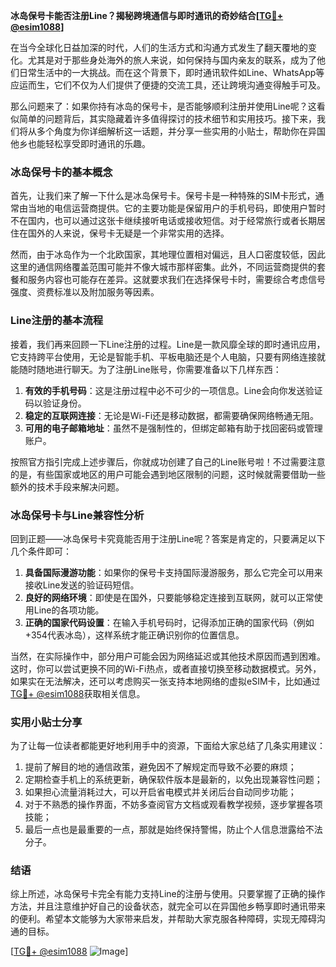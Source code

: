 **冰岛保号卡能否注册Line？揭秘跨境通信与即时通讯的奇妙结合[[TG💪+ @esim1088](https://t.me/s/esim1088)]**

在当今全球化日益加深的时代，人们的生活方式和沟通方式发生了翻天覆地的变化。尤其是对于那些身处海外的旅人来说，如何保持与国内亲友的联系，成为了他们日常生活中的一大挑战。而在这个背景下，即时通讯软件如Line、WhatsApp等应运而生，它们不仅为人们提供了便捷的交流工具，还让跨境沟通变得触手可及。

那么问题来了：如果你持有冰岛的保号卡，是否能够顺利注册并使用Line呢？这看似简单的问题背后，其实隐藏着许多值得探讨的技术细节和实用技巧。接下来，我们将从多个角度为你详细解析这一话题，并分享一些实用的小贴士，帮助你在异国他乡也能轻松享受即时通讯的乐趣。

### 冰岛保号卡的基本概念

首先，让我们来了解一下什么是冰岛保号卡。保号卡是一种特殊的SIM卡形式，通常由当地的电信运营商提供。它的主要功能是保留用户的手机号码，即使用户暂时不在国内，也可以通过这张卡继续接听电话或接收短信。对于经常旅行或者长期居住在国外的人来说，保号卡无疑是一个非常实用的选择。

然而，由于冰岛作为一个北欧国家，其地理位置相对偏远，且人口密度较低，因此这里的通信网络覆盖范围可能并不像大城市那样密集。此外，不同运营商提供的套餐和服务内容也可能存在差异。这就要求我们在选择保号卡时，需要综合考虑信号强度、资费标准以及附加服务等因素。

### Line注册的基本流程

接着，我们再来回顾一下Line注册的过程。Line是一款风靡全球的即时通讯应用，它支持跨平台使用，无论是智能手机、平板电脑还是个人电脑，只要有网络连接就能随时随地进行聊天。为了注册Line账号，你需要准备以下几样东西：

1. **有效的手机号码**：这是注册过程中必不可少的一项信息。Line会向你发送验证码以验证身份。
2. **稳定的互联网连接**：无论是Wi-Fi还是移动数据，都需要确保网络畅通无阻。
3. **可用的电子邮箱地址**：虽然不是强制性的，但绑定邮箱有助于找回密码或管理账户。

按照官方指引完成上述步骤后，你就成功创建了自己的Line账号啦！不过需要注意的是，有些国家或地区的用户可能会遇到地区限制的问题，这时候就需要借助一些额外的技术手段来解决问题。

### 冰岛保号卡与Line兼容性分析

回到正题——冰岛保号卡究竟能否用于注册Line呢？答案是肯定的，只要满足以下几个条件即可：

1. **具备国际漫游功能**：如果你的保号卡支持国际漫游服务，那么它完全可以用来接收Line发送的验证码短信。
2. **良好的网络环境**：即使是在国外，只要能够稳定连接到互联网，就可以正常使用Line的各项功能。
3. **正确的国家代码设置**：在输入手机号码时，记得添加正确的国家代码（例如+354代表冰岛），这样系统才能正确识别你的位置信息。

当然，在实际操作中，部分用户可能会因为网络延迟或其他技术原因而遇到困难。这时，你可以尝试更换不同的Wi-Fi热点，或者直接切换至移动数据模式。另外，如果实在无法解决，还可以考虑购买一张支持本地网络的虚拟eSIM卡，比如通过[TG💪+ @esim1088](https://t.me/s/esim1088)获取相关信息。

### 实用小贴士分享

为了让每一位读者都能更好地利用手中的资源，下面给大家总结了几条实用建议：

1. 提前了解目的地的通信政策，避免因不了解规定而导致不必要的麻烦；
2. 定期检查手机上的系统更新，确保软件版本是最新的，以免出现兼容性问题；
3. 如果担心流量消耗过大，可以开启省电模式并关闭后台自动同步功能；
4. 对于不熟悉的操作界面，不妨多查阅官方文档或观看教学视频，逐步掌握各项技能；
5. 最后一点也是最重要的一点，那就是始终保持警惕，防止个人信息泄露给不法分子。

### 结语

综上所述，冰岛保号卡完全有能力支持Line的注册与使用。只要掌握了正确的操作方法，并且注意维护好自己的设备状态，就完全可以在异国他乡畅享即时通讯带来的便利。希望本文能够为大家带来启发，并帮助大家克服各种障碍，实现无障碍沟通的目标。

[[TG💪+ @esim1088](https://t.me/s/esim1088) ![Image](https://i.postimg.cc/4NQfJmqS/Snipaste-2025-05-13-00-14-12.png)]